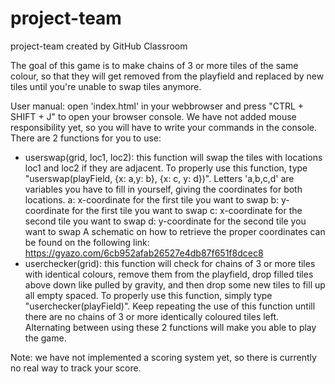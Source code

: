 # project-team
project-team created by GitHub Classroom

The goal of this game is to make chains of 3 or more tiles of the same colour, 
so that they will get removed from the playfield and replaced by new tiles until you're unable to swap tiles anymore.

User manual: open 'index.html' in your webbrowser and press "CTRL + SHIFT + J" to open your browser console.
We have not added mouse responsibility yet, so you will have to write your commands in the console.
There are 2 functions for you to use:
  - userswap(grid, loc1, loc2): this function will swap the tiles with locations loc1 and loc2 if they are adjacent.
      To properly use this function, type "userswap(playField, {x: a,y: b}, {x: c, y: d})".
      Letters 'a,b,c,d' are variables you have to fill in yourself, giving the coordinates for both locations.
        a: x-coordinate for the first tile you want to swap
        b: y-coordinate for the first tile you want to swap
        c: x-coordinate for the second tile you want to swap
        d: y-coordinate for the second tile you want to swap
      A schematic on how to retrieve the proper coordinates can be found on the following link: https://gyazo.com/6cb952afab26527e4db87f651f8dcec8
  - userchecker(grid): this function will check for chains of 3 or more tiles with identical colours, remove them from the playfield, 
      drop filled tiles above down like pulled by gravity, and then drop some new tiles to fill up all empty spaced.
      To properly use this function, simply type "userchecker(playField)".
      Keep repeating the use of this function untill there are no chains of 3 or more identically coloured tiles left.
Alternating between using these 2 functions will make you able to play the game.      

Note: we have not implemented a scoring system yet, so there is currently no real way to track your score.
